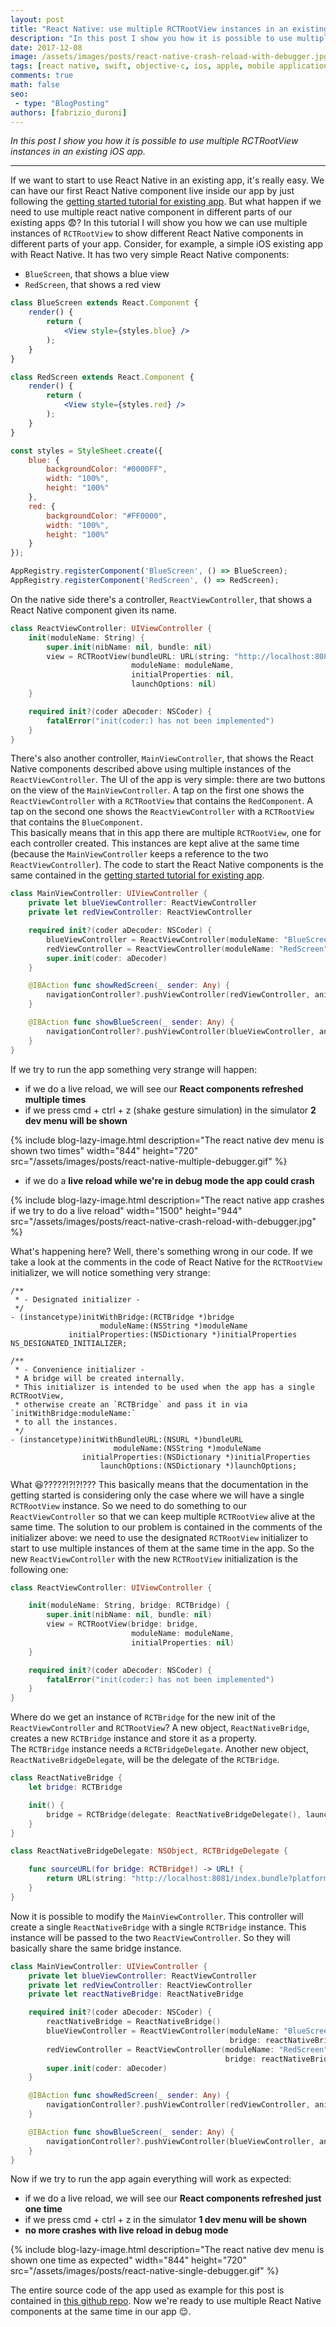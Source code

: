 ```yaml
---
layout: post
title: "React Native: use multiple RCTRootView instances in an existing iOS app"
description: "In this post I show you how it is possible to use multiple RCTRootView instances in an existing iOS app."
date: 2017-12-08
image: /assets/images/posts/react-native-crash-reload-with-debugger.jpg
tags: [react native, swift, objective-c, ios, apple, mobile application development, javascript]
comments: true
math: false
seo:
 - type: "BlogPosting"
authors: [fabrizio_duroni] 
---
```


*In this post I show you how it is possible to use multiple RCTRootView instances in an existing iOS app.*

---

If we want to start to use React Native in an existing app, it's really easy. We can have our first React Native component live inside our app by just following the [getting started tutorial for existing app](https://reactnative.dev/docs/integration-with-existing-apps/ "getting started tutorial for existing app"). But what happen if we need to use multiple react native component in different parts of our existing apps :fearful:? In this tutorial I will show you how we can use multiple instances of `RCTRootView` to show different React Native components in different parts of your app. Consider, for example, a simple iOS existing app with React Native. It has two very simple React Native components:

* `BlueScreen`, that shows a blue view
* `RedScreen`, that shows a red view

```jsx
class BlueScreen extends React.Component {
    render() {
        return (
            <View style={styles.blue} />
        );
    }
}

class RedScreen extends React.Component {
    render() {
        return (
            <View style={styles.red} />
        );
    }
}

const styles = StyleSheet.create({
    blue: {
        backgroundColor: "#0000FF",
        width: "100%",
        height: "100%"
    },
    red: {
        backgroundColor: "#FF0000",
        width: "100%",
        height: "100%"
    }
});

AppRegistry.registerComponent('BlueScreen', () => BlueScreen);
AppRegistry.registerComponent('RedScreen', () => RedScreen);
```

On the native side there's a controller, `ReactViewController`, that shows a React Native component given its name.

```swift
class ReactViewController: UIViewController {
    init(moduleName: String) {
        super.init(nibName: nil, bundle: nil)
        view = RCTRootView(bundleURL: URL(string: "http://localhost:8081/index.bundle?platform=ios"),
                           moduleName: moduleName,
                           initialProperties: nil,
                           launchOptions: nil)
    }

    required init?(coder aDecoder: NSCoder) {
        fatalError("init(coder:) has not been implemented")
    }
}
```

There's also another controller, `MainViewController`, that shows the React Native components described above using multiple instances of the `ReactViewController`. The UI of the app is very simple: there are two buttons on the view of the `MainViewController`. A tap on the first one shows the `ReactViewController` with a `RCTRootView` that contains the `RedComponent`. A tap on the second one shows the `ReactViewController` with a `RCTRootView` that contains the `BlueComponent`.  
This basically means that in this app there are multiple `RCTRootView`, one for each controller created. This instances are kept alive at the same time (because the `MainViewController` keeps a reference to the two `ReactViewController`). The code to start the React Native components is the same contained in the [getting started tutorial for existing app](https://reactnative.dev/docs/integration-with-existing-apps/ "getting started tutorial for existing app").

```swift
class MainViewController: UIViewController {
    private let blueViewController: ReactViewController
    private let redViewController: ReactViewController

    required init?(coder aDecoder: NSCoder) {
        blueViewController = ReactViewController(moduleName: "BlueScreen")
        redViewController = ReactViewController(moduleName: "RedScreen")
        super.init(coder: aDecoder)
    }

    @IBAction func showRedScreen(_ sender: Any) {
        navigationController?.pushViewController(redViewController, animated: true)
    }

    @IBAction func showBlueScreen(_ sender: Any) {
        navigationController?.pushViewController(blueViewController, animated: true)
    }
}
```

If we try to run the app something very strange will happen:

* if we do a live reload, we will see our **React components refreshed multiple times**
* if we press cmd + ctrl + z (shake gesture simulation) in the simulator **2 dev menu will be shown**

{% include blog-lazy-image.html description="The react native dev menu is shown two times"  width="844" height="720" src="/assets/images/posts/react-native-multiple-debugger.gif" %}

* if we do a **live reload while we're in debug mode the app could crash**

{% include blog-lazy-image.html description="The react native app crashes if we try to do a live reload" width="1500" height="944" src="/assets/images/posts/react-native-crash-reload-with-debugger.jpg" %}

What's happening here? Well, there's something wrong in our code. If we take a look at the comments in the code of React Native for the `RCTRootView` initializer, we will notice something very strange:

```objective_c
/**
 * - Designated initializer -
 */
- (instancetype)initWithBridge:(RCTBridge *)bridge
                    moduleName:(NSString *)moduleName
             initialProperties:(NSDictionary *)initialProperties NS_DESIGNATED_INITIALIZER;

/**
 * - Convenience initializer -
 * A bridge will be created internally.
 * This initializer is intended to be used when the app has a single RCTRootView,
 * otherwise create an `RCTBridge` and pass it in via `initWithBridge:moduleName:`
 * to all the instances.
 */
- (instancetype)initWithBundleURL:(NSURL *)bundleURL
                       moduleName:(NSString *)moduleName
                initialProperties:(NSDictionary *)initialProperties
                    launchOptions:(NSDictionary *)launchOptions;
```

What :laughing:?????!?!?!??? This basically means that the documentation in the getting started is considering only the case where we will have a single `RCTRootView` instance. So we need to do something to our `ReactViewController` so that we can keep multiple `RCTRootView` alive at the same time.
The solution to our problem is contained in the comments of the initializer above: we need to use the designated `RCTRootView` initializer to start to use multiple instances of them at the same time in the app. So the new `ReactViewController` with the new `RCTRootView` initialization is the following one:

```swift
class ReactViewController: UIViewController {

    init(moduleName: String, bridge: RCTBridge) {
        super.init(nibName: nil, bundle: nil)
        view = RCTRootView(bridge: bridge,
                           moduleName: moduleName,
                           initialProperties: nil)
    }

    required init?(coder aDecoder: NSCoder) {
        fatalError("init(coder:) has not been implemented")
    }
}
```

Where do we get an instance of `RCTBridge` for the new init of the `ReactViewController` and `RCTRootView`? A new object, `ReactNativeBridge`, creates a new `RCTBridge` instance and store it as a property.  
The `RCTBridge` instance needs a `RCTBridgeDelegate`. Another new object, `ReactNativeBridgeDelegate`, will be the delegate of the `RCTBridge`.

```swift
class ReactNativeBridge {
    let bridge: RCTBridge

    init() {
        bridge = RCTBridge(delegate: ReactNativeBridgeDelegate(), launchOptions: nil)
    }
}

class ReactNativeBridgeDelegate: NSObject, RCTBridgeDelegate {

    func sourceURL(for bridge: RCTBridge!) -> URL! {
        return URL(string: "http://localhost:8081/index.bundle?platform=ios")
    }
}
```

Now it is possible to modify the `MainViewController`. This controller will create a single `ReactNativeBridge` with a single `RCTBridge` instance. This instance will be passed to the two `ReactViewController`. So they will basically share the same bridge instance.

```swift
class MainViewController: UIViewController {
    private let blueViewController: ReactViewController
    private let redViewController: ReactViewController
    private let reactNativeBridge: ReactNativeBridge

    required init?(coder aDecoder: NSCoder) {
        reactNativeBridge = ReactNativeBridge()
        blueViewController = ReactViewController(moduleName: "BlueScreen",
                                                 bridge: reactNativeBridge.bridge)
        redViewController = ReactViewController(moduleName: "RedScreen",
                                                bridge: reactNativeBridge.bridge)
        super.init(coder: aDecoder)
    }

    @IBAction func showRedScreen(_ sender: Any) {
        navigationController?.pushViewController(redViewController, animated: true)
    }

    @IBAction func showBlueScreen(_ sender: Any) {
        navigationController?.pushViewController(blueViewController, animated: true)
    }
}
```

Now if we try to run the app again everything will work as expected:

* if we do a live reload, we will see our **React components refreshed just one time**
* if we press cmd + ctrl + z in the simulator **1 dev menu will be shown**
* **no more crashes with live reload in debug mode**

{% include blog-lazy-image.html description="The react native dev menu is shown one time as expected"  width="844" height="720" src="/assets/images/posts/react-native-single-debugger.gif" %}

The entire source code of the app used as example for this post is contained in [this github repo](https://github.com/chicio/React-Native-Multiple-RCTRootView "React native multiple RCTRootView").
Now we're ready to use multiple React Native components at the same time in our app :relieved:.
